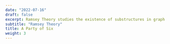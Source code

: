 ```yaml
---
date: "2022-07-16"
draft: false
excerpt: Ramsey Theory studies the existence of substructures in graph theory. In this video, one of the first I made, I show that the Ramsey number *R*(3,3) is 6.
subtitle: "Ramsey Theory"
title: A Party of Six
weight: 3
---
```


